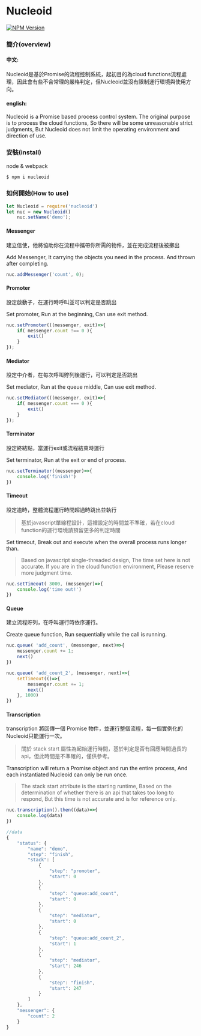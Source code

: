 # Nucleoid

[![NPM Version][npm-image]][npm-url]

### 簡介(overview)

#### 中文:

Nucleoid是基於Promise的流程控制系統，起初目的為cloud functions流程處理，因此會有些不合常理的嚴格判定，但Nucleoid並沒有限制運行環境與使用方向。

#### english:

Nucleoid is a Promise based process control system. The original purpose is to process the cloud functions, So there will be some unreasonable strict judgments, But Nucleoid does not limit the operating environment and direction of use.

### 安裝(install)

node & webpack
```bash
$ npm i nucleoid
```

### 如何開始(How to use)

```js
let Nucleoid = require('nucleoid')
let nuc = new Nucleoid()
    nuc.setName('demo');
```

#### Messenger

建立信使，他將協助你在流程中攜帶你所需的物件，並在完成流程後被擲出

Add Messenger, It carrying the objects you need in the process. And thrown after completing.

```js
nuc.addMessenger('count', 0);
```

#### Promoter

設定啟動子，在運行時呼叫並可以判定是否跳出

Set promoter, Run at the beginning, Can use exit method.

```js
nuc.setPromoter(((messenger, exit)=>{
    if( messenger.count !== 0 ){
        exit()
    }
});
```

#### Mediator

設定中介者，在每次呼叫貯列後運行，可以判定是否跳出

Set mediator, Run at the queue middle, Can use exit method.

```js
nuc.setMediator(((messenger, exit)=>{
    if( messenger.count === 0 ){
        exit()
    }
});
```

#### Terminator

設定終結點，當運行exit或流程結束時運行

Set terminator, Run at the exit or end of process.

```js
nuc.setTerminator((messenger)=>{
    console.log('finish!')
})
```

#### Timeout

設定逾時，整體流程運行時間超過時跳出並執行
>基於javascript單線程設計，這裡設定的時間並不準確，若在cloud function的運行環境請預留更多的判定時間

Set timeout, Break out and execute when the overall process runs longer than.
>Based on javascript single-threaded design, The time set here is not accurate. If you are in the cloud function environment, Please reserve more judgment time.

```js
nuc.setTimeout( 3000, (messenger)=>{
    console.log('time out!')
})
```

#### Queue

建立流程貯列，在呼叫運行時依序運行。

Create queue function, Run sequentially while the call is running.

```js
nuc.queue( 'add_count', (messenger, next)=>{
    messenger.count += 1;
    next()
})

nuc.queue( 'add_count_2', (messenger, next)=>{
    setTimeout(()=>{
        messenger.count += 1;
        next()
    }, 1000)
})
```

#### Transcription 

transcription 將回傳一個 Promise 物件，並運行整個流程，每一個實例化的Nucleoid只能運行一次。

>關於 stack start 屬性為起始運行時間，基於判定是否有回應時間過長的api，但此時間是不準確的，僅供參考。

Transcription will return a Promise object and run the entire process, And each instantiated Nucleoid can only be run once.

>The stack start attribute is the starting runtime, Based on the determination of whether there is an api that takes too long to respond, But this time is not accurate and is for reference only.

```js
nuc.transcription().then((data)=>{
    console.log(data)
})

//data
{
    "status": {
        "name": "demo",
        "step": "finish",
        "stack": [
            {
                "step": "promoter",
                "start": 0
            },
            {
                "step": "queue:add_count",
                "start": 0
            },
            {
                "step": "mediator",
                "start": 0
            },
            {
                "step": "queue:add_count_2",
                "start": 1
            },
            {
                "step": "mediator",
                "start": 246
            },
            {
                "step": "finish",
                "start": 247
            }
        ]
    },
    "messenger": {
        "count": 2
    }
}
```

[npm-image]: https://img.shields.io/npm/v/nucleoid.svg
[npm-url]: https://npmjs.org/package/nucleoid